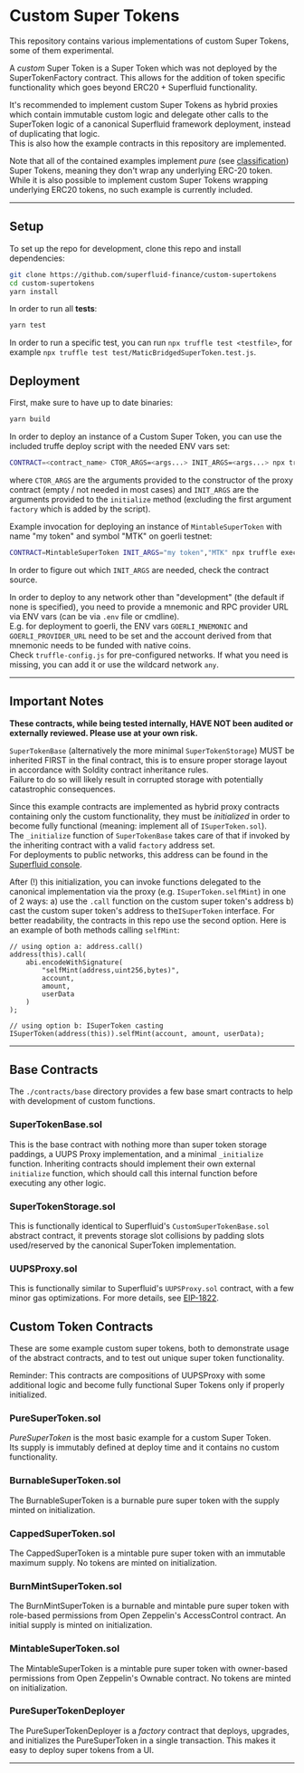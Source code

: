 # Custom Super Tokens

This repository contains various implementations of custom Super Tokens, some of them experimental.

A _custom_ Super Token is a Super Token which was not deployed by the SuperTokenFactory contract.
This allows for the addition of token specific functionality which goes beyond ERC20 + Superfluid functionality.

It's recommended to implement custom Super Tokens as hybrid proxies which contain immutable custom logic and
delegate other calls to the SuperToken logic of a canonical Superfluid framework deployment, instead of duplicating that logic.  
This is also how the example contracts in this repository are implemented.

Note that all of the contained examples implement _pure_ (see [classification](https://github.com/superfluid-finance/protocol-monorepo/wiki/About-Super-Token-Classification)) Super Tokens, meaning they don't wrap any underlying ERC-20 token.
While it is also possible to implement custom Super Tokens wrapping underlying ERC20 tokens, no such example is currently included.

---

## Setup

To set up the repo for development, clone this repo and install dependencies:

```bash
git clone https://github.com/superfluid-finance/custom-supertokens
cd custom-supertokens
yarn install
```

In order to run all **tests**:

```bash
yarn test
```

In order to run a specific test, you can run `npx truffle test <testfile>`, for example `npx truffle test test/MaticBridgedSuperToken.test.js`.

## Deployment

First, make sure to have up to date binaries:

```bash
yarn build
```

In order to deploy an instance of a Custom Super Token, you can use the included truffe deploy script with the needed ENV vars set:

```bash
CONTRACT=<contract_name> CTOR_ARGS=<args...> INIT_ARGS=<args...> npx truffle exec --network <network> scripts/deploy.js
```

where `CTOR_ARGS` are the arguments provided to the constructor of the proxy contract (empty / not needed in most cases) and `INIT_ARGS` are the arguments provided to the `initialize` method (excluding the first argument `factory` which is added by the script).

Example invocation for deploying an instance of `MintableSuperToken` with name "my token" and symbol "MTK" on goerli testnet:

```bash
CONTRACT=MintableSuperToken INIT_ARGS="my token","MTK" npx truffle exec --network goerli scripts/deploy.js
```

In order to figure out which `INIT_ARGS` are needed, check the contract source.

In order to deploy to any network other than "development" (the default if none is specified), you need to provide a mnemonic and RPC provider URL via ENV vars (can be via `.env` file or cmdline).  
E.g. for deployment to goerli, the ENV vars `GOERLI_MNEMONIC` and `GOERLI_PROVIDER_URL` need to be set and the account derived from that mnemonic needs to be funded with native coins.  
Check `truffle-config.js` for pre-configured networks. If what you need is missing, you can add it or use the wildcard network `any`.

---

## Important Notes

**These contracts, while being tested internally, HAVE NOT been audited or
externally reviewed. Please use at your own risk.**

`SuperTokenBase` (alternatively the more minimal `SuperTokenStorage`) MUST be inherited FIRST in the final
contract, this is to ensure proper storage layout in accordance with Soldity contract inheritance rules.  
Failure to do so will likely result in corrupted storage with potentially catastrophic consequences.

Since this example contracts are implemented as hybrid proxy contracts containing only the custom functionality,
they must be _initialized_ in order to become fully functional (meaning: implement all of `ISuperToken.sol`).  
The `_initialize` function of `SuperTokenBase` takes care of that if invoked by the inheriting contract with a valid `factory` address set.  
For deployments to public networks, this address can be found in the [Superfluid console](https://console.superfluid.finance/protocol).

After (!) this initialization, you can invoke functions delegated to the canonical implementation via the proxy (e.g. `ISuperToken.selfMint`)
in one of 2 ways:
a) use the `.call` function on the custom super token's address
b) cast the custom super token's address to the`ISuperToken` interface.
For better readability, the contracts in this repo use the second option.
Here is an example of both methods calling `selfMint`:

```solidity
// using option a: address.call()
address(this).call(
    abi.encodeWithSignature(
        "selfMint(address,uint256,bytes)",
        account,
        amount,
        userData
    )
);

// using option b: ISuperToken casting
ISuperToken(address(this)).selfMint(account, amount, userData);
```

---

## Base Contracts

The `./contracts/base` directory provides a few base smart contracts to help
with development of custom functions.

### SuperTokenBase.sol

This is the base contract with nothing more than super token storage paddings, a
UUPS Proxy implementation, and a minimal `_initialize` function. Inheriting
contracts should implement their own external `initialize` function, which should
call this internal function before executing any other logic.

### SuperTokenStorage.sol

This is functionally identical to Superfluid's `CustomSuperTokenBase.sol`
abstract contract, it prevents storage slot collisions by padding slots
used/reserved by the canonical SuperToken implementation.

### UUPSProxy.sol

This is functionally similar to Superfluid's `UUPSProxy.sol` contract, with a
few minor gas optimizations.
For more details, see [EIP-1822](https://eips.ethereum.org/EIPS/eip-1822).

## Custom Token Contracts

These are some example custom super tokens, both to demonstrate usage of the
abstract contracts, and to test out unique super token functionality.

Reminder: This contracts are compositions of UUPSProxy with some additional logic
and become fully functional Super Tokens only if properly initialized.

### PureSuperToken.sol

_PureSuperToken_ is the most basic example for a custom Super Token.  
Its supply is immutably defined at deploy time and it contains no custom functionality.

### BurnableSuperToken.sol

The BurnableSuperToken is a burnable pure super token with the supply minted on
initialization.

### CappedSuperToken.sol

The CappedSuperToken is a mintable pure super token with an immutable maximum supply.
No tokens are minted on initialization.

### BurnMintSuperToken.sol

The BurnMintSuperToken is a burnable and mintable pure super token with role-based
permissions from Open Zeppelin's AccessControl contract. An initial supply is
minted on initialization.

### MintableSuperToken.sol

The MintableSuperToken is a mintable pure super token with owner-based permissions
from Open Zeppelin's Ownable contract. No tokens are minted on initialization.

### PureSuperTokenDeployer

The PureSuperTokenDeployer is a _factory_ contract that deploys, upgrades, and
initializes the PureSuperToken in a single transaction. This makes it easy to deploy super tokens from a UI.

---
